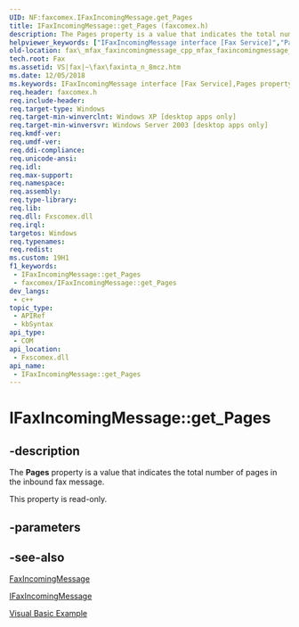```yaml
---
UID: NF:faxcomex.IFaxIncomingMessage.get_Pages
title: IFaxIncomingMessage::get_Pages (faxcomex.h)
description: The Pages property is a value that indicates the total number of pages in the inbound fax message.
helpviewer_keywords: ["IFaxIncomingMessage interface [Fax Service]","Pages property","IFaxIncomingMessage.Pages","IFaxIncomingMessage.get_Pages","IFaxIncomingMessage::Pages","IFaxIncomingMessage::get_Pages","Pages property [Fax Service]","Pages property [Fax Service]","IFaxIncomingMessage interface","_mfax_faxincomingmessage.pages","fax._mfax_faxincomingmessage_cpp_mfax_faxincomingmessage_pages_cpp","fax._mfax_faxincomingmessage_pages","faxcomex/IFaxIncomingMessage::Pages","faxcomex/IFaxIncomingMessage::get_Pages","get_Pages"]
old-location: fax\_mfax_faxincomingmessage_cpp_mfax_faxincomingmessage_pages_cpp.htm
tech.root: Fax
ms.assetid: VS|fax|~\fax\faxinta_n_8mcz.htm
ms.date: 12/05/2018
ms.keywords: IFaxIncomingMessage interface [Fax Service],Pages property, IFaxIncomingMessage.Pages, IFaxIncomingMessage.get_Pages, IFaxIncomingMessage::Pages, IFaxIncomingMessage::get_Pages, Pages property [Fax Service], Pages property [Fax Service],IFaxIncomingMessage interface, _mfax_faxincomingmessage.pages, fax._mfax_faxincomingmessage_cpp_mfax_faxincomingmessage_pages_cpp, fax._mfax_faxincomingmessage_pages, faxcomex/IFaxIncomingMessage::Pages, faxcomex/IFaxIncomingMessage::get_Pages, get_Pages
req.header: faxcomex.h
req.include-header: 
req.target-type: Windows
req.target-min-winverclnt: Windows XP [desktop apps only]
req.target-min-winversvr: Windows Server 2003 [desktop apps only]
req.kmdf-ver: 
req.umdf-ver: 
req.ddi-compliance: 
req.unicode-ansi: 
req.idl: 
req.max-support: 
req.namespace: 
req.assembly: 
req.type-library: 
req.lib: 
req.dll: Fxscomex.dll
req.irql: 
targetos: Windows
req.typenames: 
req.redist: 
ms.custom: 19H1
f1_keywords:
 - IFaxIncomingMessage::get_Pages
 - faxcomex/IFaxIncomingMessage::get_Pages
dev_langs:
 - c++
topic_type:
 - APIRef
 - kbSyntax
api_type:
 - COM
api_location:
 - Fxscomex.dll
api_name:
 - IFaxIncomingMessage::get_Pages
---
```


# IFaxIncomingMessage::get_Pages


## -description

The <b>Pages</b> property is a value that indicates the total number of pages in the inbound fax message.

This property is read-only.

## -parameters

## -see-also

<a href="/previous-versions/windows/desktop/fax/-mfax-faxincomingmessage">FaxIncomingMessage</a>



<a href="/previous-versions/windows/desktop/api/faxcomex/nn-faxcomex-ifaxincomingmessage">IFaxIncomingMessage</a>



<a href="/previous-versions/windows/desktop/fax/-mfax-managing-the-incoming-archive">Visual Basic Example</a>

